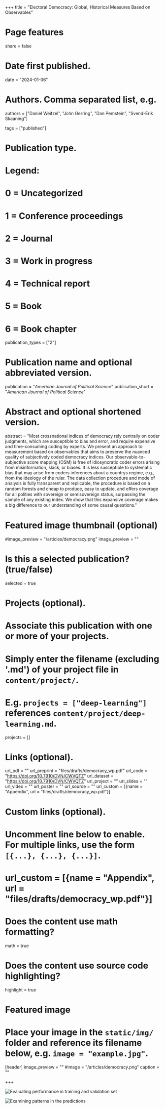 

+++
title = "Electoral Democracy: Global, Historical Measures Based on Observables"

# Page features
share =  false

# Date first published.
date = "2024-01-06"

# Authors. Comma separated list, e.g.
authors = ["Daniel Weitzel", "John Gerring", "Dan Pemstein", "Svend-Erik Skaaning"]

tags = ["published"]

# Publication type.
# Legend:
# 0 = Uncategorized
# 1 = Conference proceedings
# 2 = Journal
# 3 = Work in progress
# 4 = Technical report
# 5 = Book
# 6 = Book chapter
publication_types = ["2"]

# Publication name and optional abbreviated version.
publication = "*American Journal of Political Science*"
publication_short = "*American Journal of Political Science*"

# Abstract and optional shortened version.
abstract = "Most crossnational indices of democracy rely centrally on coder judgments, which are susceptible to bias and error, and require expensive and time-consuming coding by experts. We present an approach to measurement based on observables that aims to preserve the nuanced quality of subjectively coded democracy indices. Our observable-to-subjective score mapping (OSM) is free of idiosyncratic coder errors arising from misinformation, slack, or biases. It is less susceptible to systematic bias that may arise from coders inferences about a countrys regime, e.g., from the ideology of the ruler. The data collection procedure and mode of analysis is fully transparent and replicable, the procedure is based on a random forests and cheap to produce, easy to update, and oﬀers coverage for all polities with sovereign or semisovereign status, surpassing the sample of any existing index. We show that this expansive coverage makes a big diﬀerence to our understanding of some causal questions."

# Featured image thumbnail (optional)
#image_preview = "/articles/democracy.png"
image_preview = ""

# Is this a selected publication? (true/false)
selected = true

# Projects (optional).
#   Associate this publication with one or more of your projects.
#   Simply enter the filename (excluding '.md') of your project file in `content/project/`.
#   E.g. `projects = ["deep-learning"]` references `content/project/deep-learning.md`.
projects = []

# Links (optional).
url_pdf = ""
url_preprint = "files/drafts/democracy_wp.pdf"
url_code = "https://doi.org/10.7910/DVN/CWVQTZ"
url_dataset = "https://doi.org/10.7910/DVN/CWVQTZ"
url_project = ""
url_slides = ""
url_video = ""
url_poster = ""
url_source = ""
url_custom = [{name = "Appendix", url = "files/drafts/democracy_wp.pdf"}]

# Custom links (optional).
#   Uncomment line below to enable. For multiple links, use the form `[{...}, {...}, {...}]`.
# url_custom = [{name = "Appendix", url = "files/drafts/democracy_wp.pdf"}]

# Does the content use math formatting?
math = true

# Does the content use source code highlighting?
highlight = true

# Featured image
# Place your image in the `static/img/` folder and reference its filename below, e.g. `image = "example.jpg"`.
[header]
image_preview = ""
#image = "/articles/democracy.png"
caption = ""



+++

![Evaluating performance in training and validation set](../../img/articles/democracy.png)

![Examining patterns in the predictions](../../img/articles/democracy2.png)
